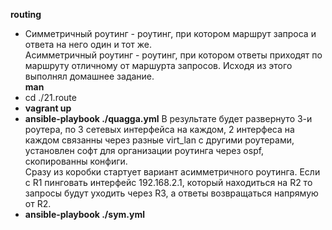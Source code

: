 **routing**

- Симметричный роутинг - роутинг, при котором маршрут запроса и ответа на него один и тот же.  
Асимметричный роутинг - роутинг, при котором ответы приходят по маршруту отличному от маршурта запросов. Исходя из этого выполнял домашнее задание.  
**man**
- cd ./21.route
-  **vagrant up**
- **ansible-playbook ./quagga.yml**
В результате будет развернуто 3-и роутера, по 3 сетевых интерфейса на каждом, 2 интерфеса на каждом связанны через разные virt_lan с другими роутерами, установлен софт для организации роутинга через ospf, скопированны конфиги.  
Сразу из коробки стартует вариант асимметричного роутинга. Если с R1 пинговать интерфейс 192.168.2.1, который находиться на R2 то запросы будут уходить через R3, а ответы возвращаться напрямую от R2.
- **ansible-playbook ./sym.yml** 
